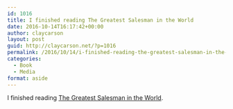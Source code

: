 ```yaml
---
id: 1016
title: I finished reading The Greatest Salesman in the World
date: 2016-10-14T16:17:42+00:00
author: claycarson
layout: post
guid: http://claycarson.net/?p=1016
permalink: /2016/10/14/i-finished-reading-the-greatest-salesman-in-the-world/
categories:
  - Book
  - Media
format: aside
---
```

I finished reading [The Greatest Salesman in the World](http://amazon.com/exec/obidos/ASIN/055327757X/claycarson0c-20).<!--more-->